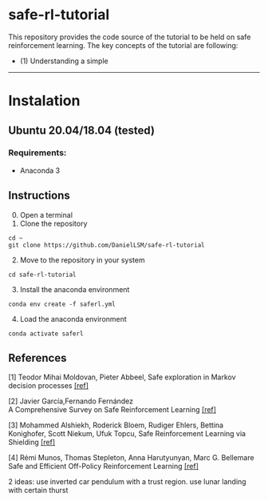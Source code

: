 # safe-rl-tutorial
This repository provides the code source of the tutorial to be held on safe reinforcement learning. The key concepts of the tutorial are following: 
- (1) Understanding a simple 

----------
# Instalation

##  Ubuntu 20.04/18.04  (tested)

### Requirements:
- Anaconda 3

##  Instructions 

0) Open a terminal
1) Clone the repository 
```
cd ~
git clone https://github.com/DanielLSM/safe-rl-tutorial
```
2) Move to the repository in your system
```
cd safe-rl-tutorial
```
3) Install the anaconda environment
```
conda env create -f saferl.yml
```
4) Load the anaconda environment
```
conda activate saferl
```

## References

[1] Teodor Mihai Moldovan, Pieter Abbeel,
  Safe exploration in Markov decision processes
  [[ref]](https://arxiv.org/abs/1205.4810/)

[2] Javier García,Fernando Fernández  
A Comprehensive Survey on Safe Reinforcement Learning
  [[ref]](https://www.jmlr.org/papers/volume16/garcia15a/garcia15a.pdf
)

[3] Mohammed Alshiekh, Roderick Bloem, Rudiger Ehlers, Bettina Konighofer, Scott Niekum, Ufuk Topcu,
Safe Reinforcement Learning via Shielding
  [[ref]](https://arxiv.org/abs/1708.08611
)

[4] Rémi Munos, Thomas Stepleton, Anna Harutyunyan, Marc G. Bellemare
Safe and Efficient Off-Policy Reinforcement Learning
  [[ref]](https://arxiv.org/abs/1606.02647)

2 ideas: use inverted car pendulum with a trust region. use lunar landing with certain thurst